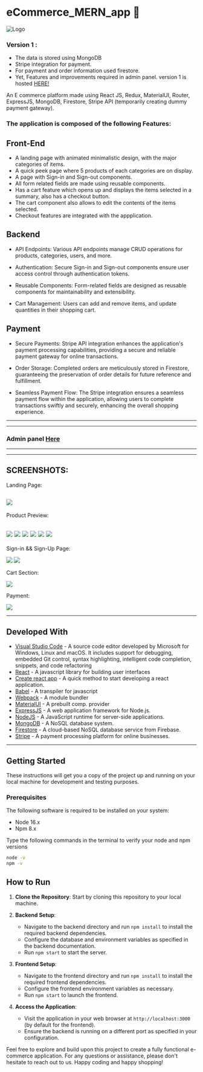  # eCommerce_MERN_app :shopping_cart:
![Logo](/client/src/Logo.png)



### Version 1 :
* The data is stored using MongoDB
* Stripe integration for payment.
* For payment and order information used firestore.
* Yet, Features and improvements required in admin panel.
version 1 is hosted [HERE!](https://ecommerce-mern-app-henna.vercel.app/)

An E commerce platform made using React JS, Redux, MaterialUI, Router, ExpressJS, MongoDB, Firestore, Stripe API (temporarily creating dummy payment gateway).

###  The application is composed of the following Features:

## Front-End
* A landing page with animated minimalistic design, with the major categories of items.
* A quick peek page where 5 products of each categories are on display.
* A page with Sign-in and Sign-out components.
* All form related fields are made using reusable components.
* Has a cart feature which opens up and displays the items selected in a summary, also has a checkout button.
* The cart component also allows to edit the contents of the items selected.
* Checkout features are integrated with the appplication. 

## Backend
* API Endpoints: Various API endpoints manage CRUD operations for products, categories, users, and more.

* Authentication: Secure Sign-in and Sign-out components ensure user access control through authentication tokens.

* Reusable Components: Form-related fields are designed as reusable components for maintainability and extensibility.

* Cart Management: Users can add and remove items, and update quantities in their shopping cart.


## Payment

* Secure Payments: Stripe API integration enhances the application's payment processing capabilities, providing a secure and reliable payment gateway for online transactions.

* Order Storage: Completed orders are meticulously stored in Firestore, guaranteeing the preservation of order details for future reference and fulfillment.

* Seamless Payment Flow: The Stripe integration ensures a seamless payment flow within the application, allowing users to complete transactions swiftly and securely, enhancing the overall shopping experience.
---
---
### Admin panel  [Here](/admin/Readme.md)
---
---
**SCREENSHOTS:**
---

Landing Page:

![](/client/src/assets/home.png)
---
Product Preview:

![](/client/src/assets/product.png)
![](/client/src/assets/explore.png)
![](/client/src/assets/products.png)
![](/client/src/assets/footer.png)
![](/client/src/assets/login.png)
![](/client/src/assets/login.png)
---
Sign-in && Sign-Up Page:

![](/client/src/assets/login.png)
![](/client/src/assets/register.png)

Cart Section:

![](/client/src/assets/cart.png)

Payment: 

![](/client/src/assets/stripe.png)


---

## Developed With

* [Visual Studio Code](https://code.visualstudio.com/) - A source code editor developed by Microsoft for Windows, Linux and macOS. It includes support for debugging, embedded Git control, syntax highlighting, intelligent code completion, snippets, and code refactoring
* [React](https://reactjs.org/) - A javascript library for building user interfaces
* [Create react app](https://create-react-app.dev/) - A quick method to start developing a react application.
* [Babel](https://babeljs.io/) - A transpiler for javascript
* [Webpack](https://webpack.js.org/) - A module bundler
* [MaterialUI](https://mui.com/material-ui/) - A prebuilt comp. provider
* [ExpressJS](https://expressjs.com/) - A web application framework for Node.js.
* [NodeJS](https://nodejs.org/en) - A JavaScript runtime for server-side applications.
* [MongoDB](https://www.mongodb.com/atlas/database) - A NoSQL database system.
* [Firestore](https://firebase.google.com/) - A cloud-based NoSQL database service from Firebase.
* [Stripe](https://stripe.com/) - A payment processing platform for online businesses.

---


## Getting Started

These instructions will get you a copy of the project up and running on your local machine for development and testing purposes.

### Prerequisites

The following software is required to be installed on your system:

* Node 16.x
* Npm 8.x

Type the following commands in the terminal to verify your node and npm versions

```bash
node -v
npm -v
```

## How to Run

1. **Clone the Repository**: Start by cloning this repository to your local machine.

2. **Backend Setup**:
   - Navigate to the backend directory and run `npm install` to install the required backend dependencies.
   - Configure the database and environment variables as specified in the backend documentation.
   - Run `npm start` to start the server.

3. **Frontend Setup**:
   - Navigate to the frontend directory and run `npm install` to install the required frontend dependencies.
   - Configure the frontend environment variables as necessary.
   - Run `npm start` to launch the frontend.

4. **Access the Application**:
   - Visit the application in your web browser at `http://localhost:3000` (by default for the frontend).
   - Ensure the backend is running on a different port as specified in your configuration.

Feel free to explore and build upon this project to create a fully functional e-commerce application. For any questions or assistance, please don't hesitate to reach out to us. Happy coding and happy shopping!


